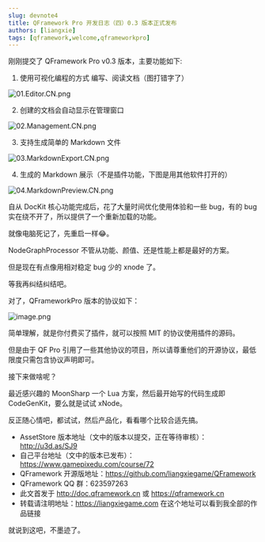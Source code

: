 ```yaml
---
slug: devnote4
title: QFramework Pro 开发日志（四）0.3 版本正式发布
authors: [liangxie]
tags: [qframework,welcome,qframeworkpro]
---
```


刚刚提交了 QFramework Pro v0.3 版本，主要功能如下:

1. 使用可视化编程的方式 编写、阅读文档（图打错字了）

![01.Editor.CN.png](https://file.liangxiegame.com/b8698186-51e9-4174-b73f-e50611f6297e.png)

2. 创建的文档会自动显示在管理窗口

![02.Management.CN.png](https://file.liangxiegame.com/6580518f-0957-452b-8a05-706359d07eec.png)

3. 支持生成简单的 Markdown 文件

![03.MarkdownExport.CN.png](https://file.liangxiegame.com/c4cf3b59-713e-4a07-85d8-998e17051714.png)

4. 生成的 Markdown 展示（不是插件功能，下图是用其他软件打开的）

![04.MarkdownPreview.CN.png](https://file.liangxiegame.com/100bde3a-d7d6-4473-8eb4-513c178efff7.png)

自从 DocKit 核心功能完成后，花了大量时间优化使用体验和一些 bug，有的 bug 实在绕不开了，所以提供了一个重新加载的功能。

就像电脑死记了，先重启一样😂。

NodeGraphProcessor 不管从功能、颜值、还是性能上都是最好的方案。

但是现在有点像用相对稳定 bug 少的 xnode 了。

等我再纠结纠结吧。

对了，QFrameworkPro 版本的协议如下：

![image.png](https://file.liangxiegame.com/57706870-4958-406f-8e5c-a3e19498e3f9.png)

简单理解，就是你付费买了插件，就可以按照 MIT 的协议使用插件的源码。

但是由于 QF Pro 引用了一些其他协议的项目，所以请尊重他们的开源协议，最低限度只需包含协议声明即可。

接下来做啥呢？

最近感兴趣的 MoonSharp 一个 Lua 方案，然后最开始写的代码生成即 CodeGenKit，要么就是试试 xNode。

反正随心情吧，都试试，然后产品化，看看哪个比较合适先搞。

* AssetStore 版本地址（文中的版本以提交，正在等待审核）：http://u3d.as/SJ9
* 自己平台地址（文中的版本已发布）：https://www.gamepixedu.com/course/72
* QFramework 开源版地址：https://github.com/liangxiegame/QFramework
* QFramework QQ 群：623597263
* 此文首发于 http://doc.qframework.cn 或 https://qframework.cn
* 转载请注明地址：https://liangxiegame.com  在这个地址可以看到我全部的作品链接


就说到这吧，不墨迹了。